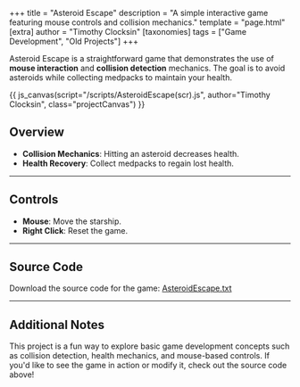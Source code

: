 +++
title = "Asteroid Escape"
description = "A simple interactive game featuring mouse controls and collision mechanics."
template = "page.html"
[extra]
author = "Timothy Clocksin"
[taxonomies]
tags = ["Game Development", "Old Projects"]
+++

Asteroid Escape is a straightforward game that demonstrates the use of **mouse interaction** and **collision detection** mechanics. The goal is to avoid asteroids while collecting medpacks to maintain your health.

{{ js_canvas(script="/scripts/AsteroidEscape(scr).js", author="Timothy Clocksin", class="projectCanvas") }}

## Overview

- **Collision Mechanics**: Hitting an asteroid decreases health.
- **Health Recovery**: Collect medpacks to regain lost health.

---

## Controls

- **Mouse**: Move the starship.
- **Right Click**: Reset the game.

---

## Source Code

Download the source code for the game:
[AsteroidEscape.txt](../Files/AsteroidEscape.txt)

---

## Additional Notes

This project is a fun way to explore basic game development concepts such as collision detection, health mechanics, and mouse-based controls. If you'd like to see the game in action or modify it, check out the source code above!
